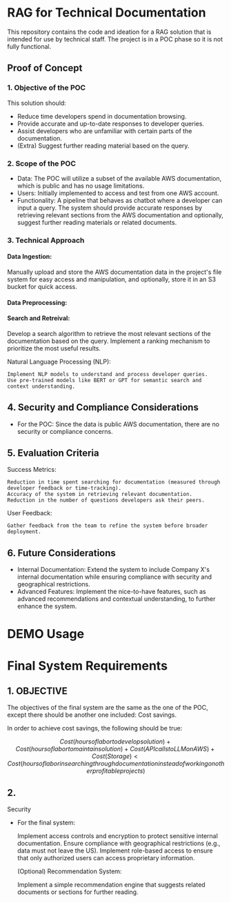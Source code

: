 # RAG for Technical Documentation

This repository contains the code and ideation for a RAG solution that is intended for use by technical staff. The project is in a POC phase so it is not fully functional.

## Proof of Concept
### 1. Objective of the POC

This solution should:

- Reduce time developers spend in documentation browsing.
- Provide accurate and up-to-date responses to developer queries.
- Assist developers who are unfamiliar with certain parts of the documentation.
- (Extra) Suggest further reading material based on the query.


### 2. Scope of the POC

- Data: The POC will utilize a subset of the available AWS documentation, which is public and has no usage limitations.
- Users: Initially implemented to access and test from one AWS account.
- Functionality: A pipeline that behaves as chatbot where a developer can input a query. The system should provide accurate responses by retrieving relevant sections from the AWS documentation and optionally, suggest further reading materials or related documents.

### 3. Technical Approach

#### Data Ingestion: 

Manually upload and store the AWS documentation data in the project's file system for easy access and manipulation, and optionally, store it in an S3 bucket for quick access.

#### Data Preprocessing:

#### Search and Retreival:

Develop a search algorithm to retrieve the most relevant sections of the documentation based on the query.
Implement a ranking mechanism to prioritize the most useful results.


Natural Language Processing (NLP):

    Implement NLP models to understand and process developer queries.
    Use pre-trained models like BERT or GPT for semantic search and context understanding.




## 4. Security and Compliance Considerations

- For the POC: Since the data is public AWS documentation, there are no security or compliance concerns.


## 5. Evaluation Criteria

Success Metrics:

    Reduction in time spent searching for documentation (measured through developer feedback or time-tracking).
    Accuracy of the system in retrieving relevant documentation.
    Reduction in the number of questions developers ask their peers.

User Feedback:

    Gather feedback from the team to refine the system before broader deployment.

## 6. Future Considerations

- Internal Documentation: Extend the system to include Company X's internal documentation while ensuring compliance with security and geographical restrictions.
- Advanced Features: Implement the nice-to-have features, such as advanced recommendations and contextual understanding, to further enhance the system.

# DEMO Usage


# Final System Requirements

## 1. OBJECTIVE

The objectives of the final system are the same as the one of the POC, except there should be another one included: Cost savings.

In order to achieve cost savings, the following should be true:

$$ Cost(hours of labor to develop solution) + Cost(hours of labor to maintain solution) + Cost(API calls to LLM on AWS) + Cost(Storage) < Cost(hours of labor in searching through documentation instead of working on other profitable projects)$$

## 2. 

Security

- For the final system:

    Implement access controls and encryption to protect sensitive internal documentation.
    Ensure compliance with geographical restrictions (e.g., data must not leave the US).
    Implement role-based access to ensure that only authorized users can access proprietary information.


  (Optional) Recommendation System:

    Implement a simple recommendation engine that suggests related documents or sections for further reading.